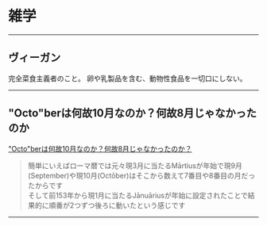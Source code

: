 # 雑学

---

## ヴィーガン

完全菜食主義者のこと。
卵や乳製品を含む、動物性食品を一切口にしない。

---

## "Octo"berは何故10月なのか？何故8月じゃなかったのか

["Octo"berは何故10月なのか？何故8月じゃなかったのか？](https://twitter.com/songmu/status/1488391927095775235)  

>簡単にいえばローマ暦では元々現3月に当たるMārtiusが年始で現9月(September)や現10月(Octōber)はそこから数えて7番目や8番目の月だったからです  
>そして前153年から現1月に当たるJānuāriusが年始に設定されたことで結果的に順番が2つずつ後ろに動いたという感じです  

---
